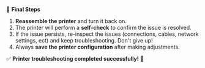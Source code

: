 🎯 **Final Steps**
1. **Reassemble the printer** and turn it back on.
2. The printer will perform a **self-check** to confirm the issue is resolved.
3. If the issue persists, re-inspect the issues (connections, cables, network settings, ect) and keep troubleshooting. Don't give up!
4. Always **save the printer configuration** after making adjustments.

✅ **Printer troubleshooting completed successfully!** 🚀
